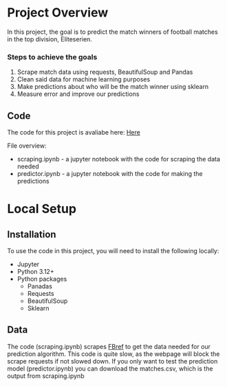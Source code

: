 # Project Overview
In this project, the goal is to predict the match winners of football matches in the top division, Eliteserien. 

### Steps to achieve the goals
1. Scrape match data using requests, BeautifulSoup and Pandas
2. Clean said data for machine learning purposes
3. Make predictions about who will be the match winner using sklearn
4. Measure error and improve our predictions

## Code
The code for this project is avaliabe here: [Here](https://github.com/KristofferTvedt/EliteserienPredictor)

File overview:
* scraping.ipynb - a jupyter notebook with the code for scraping the data needed
* predictor.ipynb - a jupyter notebook with the code for making the predictions

# Local Setup
## Installation
To use the code in this project, you will need to install the following locally:
* Jupyter
* Python 3.12+
* Python packages
  * Panadas
  * Requests
  * BeautifulSoup
  * Sklearn

## Data
The code (scraping.ipynb) scrapes [FBref](https://fbref.com/en/comps/28/2023/2023-Eliteserien-Stats) to get the data needed for our prediction algorithm. This code is quite slow, as the webpage will block the scrape requests if not slowed down.
If you only want to test the prediction model (predictor.ipynb) you can download the matches.csv, which is the output from scraping.ipynb
